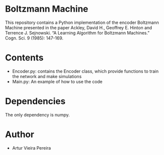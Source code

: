 # Boltzmann Machine

This repository contains a Python implementation of the encoder Boltzmann Machine presented in the paper
Ackley, David H., Geoffrey E. Hinton and Terrence J. Sejnowski. “A Learning Algorithm for Boltzmann Machines.” Cogn. Sci. 9 (1985): 147-169.

# Contents

- Encoder.py: contains the Encoder class, which provide functions to train the network and make simulations
- Main.py: An example of how to use the code

# Dependencies
The only dependency is numpy.

# Author
- Artur Vieira Pereira
